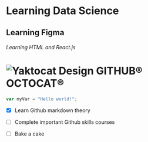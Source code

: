 # Learning Data Science
## Learning Figma
###### Learning HTML and React.js

# ![Yaktocat Design GITHUB® OCTOCAT®](https://octodex.github.com/images/yaktocat.png)
``` javascript
var myVar = "Hello world!";
```
- [x] Learn Github markdown theory
- [ ] Complete important Github skills courses
- [ ] Bake a cake
      
